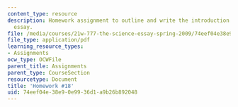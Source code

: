 ```yaml
---
content_type: resource
description: Homework assignment to outline and write the introduction to a science
  essay.
file: /media/courses/21w-777-the-science-essay-spring-2009/74eef04e38e90e9936d1a9b26b892048_MIT21W_777s09_assn17_hw18.pdf
file_type: application/pdf
learning_resource_types:
- Assignments
ocw_type: OCWFile
parent_title: Assignments
parent_type: CourseSection
resourcetype: Document
title: 'Homework #18'
uid: 74eef04e-38e9-0e99-36d1-a9b26b892048
---
```

